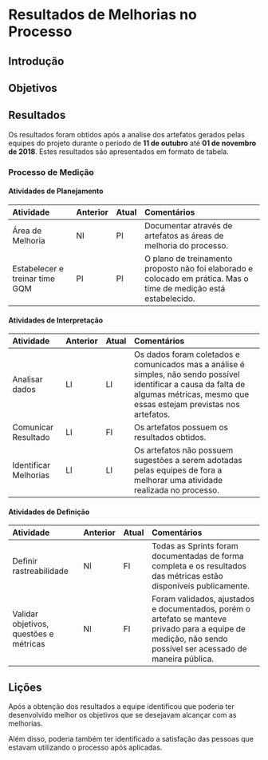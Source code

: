 # Resultados de Melhorias no Processo

## Introdução



## Objetivos

## Resultados

Os resultados foram obtidos após a analise dos artefatos gerados pelas equipes do projeto durante o período de **11 de outubro** até **01 de novembro de 2018**. Estes resultados são apresentados em formato de tabela.

### Processo de Medição

#### Atividades de Planejamento

| Atividade | Anterior | Atual | **Comentários** |
| :--- | :--- | :--- | :--- |
| Área de Melhoria | NI | PI | Documentar através de artefatos as áreas de melhoria do processo. |
| Estabelecer e treinar time GQM | PI | PI | O plano de treinamento proposto não foi elaborado e colocado em prática. Mas o time de medição está estabelecido. |

#### Atividades de Interpretação

| Atividade | Anterior | Atual | Comentários |
| :--- | :--- | :--- | :--- |
| Analisar dados | LI | LI | Os dados foram coletados e comunicados mas a análise é simples, não sendo possível identificar a causa da falta de algumas métricas, mesmo que essas estejam previstas nos artefatos. |
| Comunicar Resultado | LI | FI | Os artefatos possuem os resultados obtidos. |
| Identificar Melhorias | LI | LI | Os artefatos não possuem sugestões a serem adotadas pelas equipes de fora a melhorar uma atividade realizada no processo. |

#### Atividades de Definição

| Atividade | Anterior | Atual | Comentários |
| :--- | :--- | :--- | :--- |
| Definir rastreabilidade | NI | FI | Todas as Sprints foram documentadas de forma completa e os resultados das métricas estão disponíveis publicamente. |
| Validar objetivos, questões e métricas | NI | FI | Foram validados, ajustados e documentados, porém o artefato se manteve privado para a equipe de medição, não sendo possível ser acessado de maneira pública. |

## Lições

Após a obtenção dos resultados a equipe identificou que poderia ter desenvolvido melhor os objetivos que se desejavam alcançar com as melhorias.

Além disso, poderia também ter identificado a satisfação das pessoas que estavam utilizando o processo após aplicadas.

